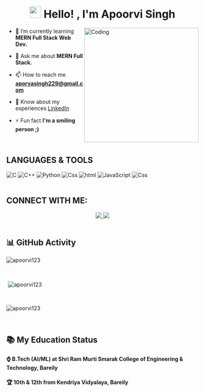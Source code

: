 
<h1 align="center"><img src="https://emojis.slackmojis.com/emojis/images/1531849430/4246/blob-sunglasses.gif?1531849430" width="30"/> Hello! , I'm Apoorvi Singh </h1>
<img align="right" alt="Coding" width="300" src="https://c.tenor.com/SD18fSwSsRgAAAAC/cute-anime.gif">

- 🌱 I’m currently learning **MERN Full Stack Web Dev.**

- 💬 Ask me about **MERN Full Stack.**

- 📫 How to reach me **aporvasingh229@gmail.com**

- 📄 Know about my experiences <a href="https://www.linkedin.com/in/apoorvi-singh-2a461a30a/">LinkedIn </a>

- ⚡ Fun fact **I'm a smiling person ;)**
 <br>

## LANGUAGES & TOOLS
<div align="centre">
   <img alt="C" src="https://img.shields.io/badge/c%20-%2300599C.svg?&style=for-the-badge&logo=c&logoColor=white"/> <img alt="C++" src="https://img.shields.io/badge/c++%20-%2300599C.svg?&style=for-the-badge&logo=c%2B%2B&ogoColor=white"/>
   <img alt="Python" src="https://img.shields.io/badge/python%20-%2314354C.svg?&style=for-the-badge&logo=python&logoColor=white"/>
   <img alt="Css" src="https://img.shields.io/badge/css3%20-%231572B6.svg?&style=for-the-badge&logo=css3&logoColor=white"/>
      <img alt="html" src="https://img.shields.io/badge/html%20-%231572B6.svg?&style=for-the-badge&logo=html&logoColor=red"/>
   <img alt="JavaScript" src="https://img.shields.io/badge/javascript%20-%23323330.svg?&style=for-the-badge&logo=javascript&logoColor=%23F7DF1E"/>
    <img alt="Css" src="https://img.shields.io/badge/github%20-%231572B6.svg?&style=for-the-badge&logo=github&logoColor=blue"/>
       
</div>
<br>

## CONNECT WITH ME:
<div align="center">
<a href="https://github.com/apoorvi123" target="_blank">
<img src="https://img.shields.io/badge/github-%2324292e.svg?&style=for-the-badge&logo=github&logoColor=white alt=github style="margin-bottom: 5px;" />
</a>
<a href="https://www.linkedin.com/in/apoorvi-singh-2a461a30a/" target="_blank">
<img src="https://img.shields.io/badge/linkedin-%231E77B5.svg?&style=for-the-badge&logo=linkedin&logoColor=white alt=linkedin style="margin-bottom: 5px;" />
</a>
</div>  
<br>

## 📊 GitHub Activity
<p><img align="center" src="https://github-readme-streak-stats.herokuapp.com/?user=apoorvi123&" alt="apoorvi123" /></p>
<br>
<p>&nbsp;<img align="center" src="https://github-readme-stats.vercel.app/api?username=apoorvi123&show_icons=true&locale=en" alt="apoorvi123" /></p>
<br>
<p><img align="center" src="https://github-readme-stats.vercel.app/api/top-langs?username=apoorvi123&show_icons=true&locale=en&layout=compact" alt="apoorvi123" /></p><br>

## 📚 My Education Status
<h4>⌚ B.Tech (AI/ML) at Shri Ram Murti Smarak College of Engineering & Technology, Bareily </h4>
<h4>🏆 10th & 12th from Kendriya Vidyalaya, Bareily </h4>
